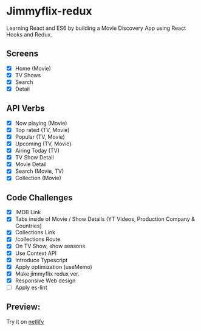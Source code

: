# Jimmyflix-redux

Learning React and ES6 by building a Movie Discovery App using React Hooks and Redux.

## Screens

- [x] Home (Movie)
- [x] TV Shows
- [x] Search
- [x] Detail

## API Verbs

- [x] Now playing (Movie)
- [x] Top rated (TV, Movie)
- [x] Popular (TV, Movie)
- [x] Upcoming (TV, Movie)
- [x] Airing Today (TV)
- [x] TV Show Detail
- [x] Movie  Detail
- [x] Search (Movie, TV)
- [x] Collection (Movie)

## Code Challenges

- [x] IMDB Link
- [x] Tabs inside of Movie / Show Details (YT Videos, Production Company & Countries)
- [x] Collections Link
- [x] /collections Route
- [x] On TV Show, show seasons
- [x] Use Context API
- [x] Introduce Typescript
- [x] Apply optimization (useMemo)
- [x] Make jimmyflix redux ver.
- [x] Responsive Web design
- [ ] Apply es-lint

## Preview:

Try it on [netlify](https://thirsty-newton-74e058.netlify.app/)

